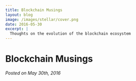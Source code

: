 ```yaml
---
title: Blockchain Musings
layout: blog
image: /images/stellar/cover.png
date: 2016-05-30
excerpt: |
  Thoughts on the evolution of the blockchain ecosystem
---
```


# Blockchain Musings

_Posted on May 30th, 2016_



<!-- _Posted on January 26th, 2016_ -->
<!-- ## Intro
## Conclusion
## Acknowledgements -->
